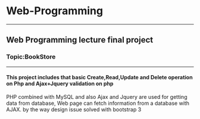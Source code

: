 # Web-Programming
---
## Web Programming lecture final project
### Topic:BookStore
---
#### This project includes that basic Create,Read,Update and Delete operation on Php and Ajax+Jquery validation on php

PHP combined with MySQL and also Ajax and Jquery are used for getting data from database,
Web page can fetch information from a database with AJAX.
by the way design issue solved with bootstrap 3 

